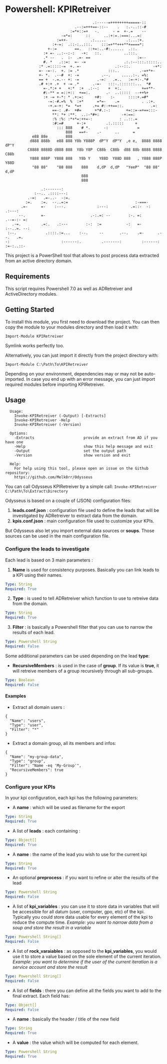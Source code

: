 # Powershell: KPIRetreiver

```
                                       .:-----=++++++++=====-::       
                               .--:=+++==-::--    .   :.-..::-#       
                             :=*+::=+   -.      - =  +-.=    --        
                         -=*=:      ::      ..:+:=.:===:...=:         
                       :=++-          .:.....         .:...:+.         
                     :+-=:  .::-:..:::.    :::=+**+++**+====*:         
                   +-:=        ==.   ::+=:..-#:......  .::.           
                 :+ =- ..:--:-:   -+:   ::.          ..:::.           
                 .* --   .  :-  .=- ==                     :=--        
                 #. *   .::=:  =- -=                 .:.:--:::.:::::.. 
               :* .=:::::-=  +. =-               .:--::.          -+*:
               =- -=-:.  +. := .*             :::..         .-=+*+-   
               +- *.  .--#  +: -=          .--.     .....:-. =%:      
               == +  -.=.-- +: -=        .-=:   .=..   :=-+:-.*#      
               .# +:+ .+  + -= .*      .-=-   :::-.:::::::...  *#     
                 =-.*:+ +   +:*  :+  .:--:    +  +:.         +=+**-    
                 #:-** = =::+::  +==:.       .-  ..:::::  --++%+      
                 :+ -= +-*: * .+:=:     +#:    :-      ::::+.=#*      
                   -=:-#.=%  %  :+*      =*=-    .=          . .:+.    
                   -+.=-+: *=  *=+     .+= #:-++==::.            .=:  
                     ==-: .#-  +#=      +*#.:-:       +=::=-=+==:::-   
                     **: *+ :**.  ..:-*#+:          -+:==:            
                     :% :%: :*+*=:++=-:            : ..::.=           
                     :#:=#      +-:+         .:.:::::     +           
                       ::: 888    # *.      -:             =           
                           888   ==+-    .-      ..      =            
            e88 88e        888
           d888 888b   e88 888 Y8b Y888P  dP"Y  dP"Y  ,e e,  8888 8888  dP"Y 
          C8888 8888D d888 888  Y8b Y8P  C88b  C88b  d88 88b 8888 8888 C88b  
           Y888 888P  Y888 888   Y8b Y    Y88D  Y88D 888   , Y888 888P  Y88D 
            "88 88"    "88 888    888    d,dP  d,dP   "YeeP"  "88 88"  d,dP  
                                  888                                        
                                  888                                        

                .:-------:                                                           
             :--.. .::::---:                                                         
          .-=:   .=-..-  -:=.                                                        
         :=.    :=.  --..=:=                              :-===-                     
       .=-      =-    :---.              :---:          .=::-  -:           .:---:   
      --.       =-                    .-:.=: --        :-. =:            .--=-:- =:  
   .-=.         .=:.   .:---        :-:  :=           -:   =-          :--..=. --:   
 :--.             .::::.:=...    :--.     --       .--.    .=-      .--.   .=.       
-:                       :------:.         .-------:         :------:       :=-:..::-

```

This project is a PowerShell tool that allows to post process data extracted from an active directory domain. 

## Requirements

This script requires Powershell 7.0 as well as ADRetreiver and ActiveDirectory modules.

## Getting Started

To install this module, you first need to download the project. You can then copy the module to your modules directory and then load it with:

`Import-Module KPIRetreiver`

Symlink works perfectly too.

Alternatively, you can just import it directly from the project directory with:

`Import-Module C:\Path\To\KPIRetreiver`

Depending on your environment, dependencies may or may not be auto-imported. In case you end up with an error message, you can just import required modules before importing KPIRetreiver.

## Usage

      Usage:
        Invoke-KPIRetreiver (-Output) [-Extracts]
        Invoke-KPIRetreiver -Help
        Invoke-KPIRetreiver (-Version)
        
      Options:
        -Extracts                      provide an extract from AD if you have one
        -Help                          show this help message and exit
        -Output                        set the output path
        -Version                       show version and exit

      Help:
        For help using this tool, please open an issue on the Github repository:
        https://github.com/Melk0rr/Odysseus


You can call Odysseus KPIRetreiver by a simple call:
`Invoke-KPIRetreiver C:\Path\To\Extract\Directory`

Odysseus is based on a couple of (JSON) configuration files:

1. **leads.conf.json** : configuration file used to define the leads that will be investigated by ADRetreiver to extract data from the domain.
2. **kpis.conf.json**  : main configuration file used to customize your KPIs.

But Odysseus also let you import external data sources or **soups**. Those sources can be used in the main configuration file.

### Configure the leads to investigate

Each lead is based on 3 main parameters :
1. **Name** is used for consistency purposes. Basically you can link leads to a KPI using their names.
```yaml
Type: String
Required: True
```

2. **Type**   : is used to tell ADRetreiver which function to use to retreive data from the domain.
```yaml
Type: String
Required: True
```

3. **Filter** : is basically a Powershell filter that you can use to narrow the results of each lead.
```yaml
Type: Powershell String
Required: False
```

Some additional parameters can be used depending on the lead **type**:
- **RecursiveMembers** : is used in the case of **group**. If its value is **true**, it will retreive members of a group recursively through all sub-groups.
```yaml
Type: Boolean
Required: False
```

#### Examples

- Extract all domain users :

```
{
  "Name": "users",
  "Type": "user",
  "Filter": "*"
}
```

- Extract a domain group, all its members and infos:

```
{
  "Name": "my-group-data",
  "Type": "group",
  "Filter": "Name -eq 'My-Group'",
  "RecursiveMembers": true
}
```

### Configure your KPIs

In your kpi configuration, each kpi has the following parameters:
- A **name** : which will be used as filename for the export
```yaml
Type: String
Required: True
```
- A list of **leads** : each containing :
```yaml
Type: Object[]
Required: True
```
  - A **name** : the name of the lead you wish to use for the current kpi
  ```yaml
  Type: String
  Required: True
  ```
  - An optional **preprocess** : if you want to refine or alter the results of the lead
  ```yaml
  Type: Powershell String
  Required: False
  ```
- A list of **kpi_variables** : you can use it to store data in variables that will be accessible for all datum (user, computer, gpo, etc) of the kpi. Typically you could store data usable for every element of the kpi to reduce the compute time. *Example: you want to narrow data from a soup and store the result in a variable*
```yaml
Type: Powershell String[]
Required: False
```

- A list of **rock_varaiables** : as opposed to the **kpi_variables**, you would use it to store a value based on the sole element of the current iteration. *Example: you want to determine if the user of the current iteration is a service account and store the result*
```yaml
Type: Powershell String[]
Required: False
```

- A list of **fields** : there you can define all the fields you want to add to the final extract. Each field has:
```yaml
Type: Object[]
Required: False
```

  - A **name**  : basically the header / title of the new field
  ```yaml
  Type: String
  Required: True
  ```

  - A **value** : the value which will be computed for each element. 
  ```yaml
  Type: Powershell String
  Required: True
  ```